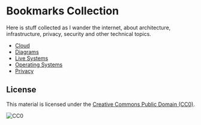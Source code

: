 # Bookmarks Collection

Here is stuff collected as I wander the internet, about architecture, infrastructure, privacy, security and other technical topics.

- [Cloud](Cloud.md)
- [Diagrams](Diagrams.md)
- [Live Systems](Live.md)
- [Operating Systems](OS.md)
- [Privacy](Privacy.md)

## License

This material is licensed under the [Creative Commons Public Domain (CC0)](LICENSE).

![CC0](https://mirrors.creativecommons.org/presskit/buttons/88x31/svg/cc-zero.svg)
